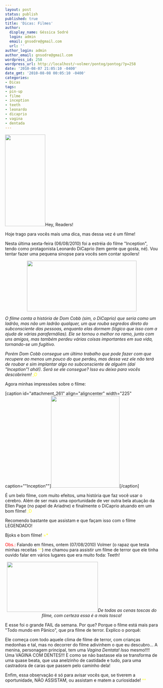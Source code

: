 ```yaml
---
layout: post
status: publish
published: true
title: 'Dicas: Filmes'
author:
  display_name: Géssica Sodré
  login: admin
  email: gnsodre@gmail.com
  url: ''
author_login: admin
author_email: gnsodre@gmail.com
wordpress_id: 258
wordpress_url: http://localhost/~volmer/pontog/pontog/?p=258
date: '2010-08-07 21:05:10 -0400'
date_gmt: '2010-08-08 00:05:10 -0400'
categories:
- Dicas
tags:
- pin-up
- filme
- inception
- teeth
- leonardo
- dicaprio
- vagina
- dentada
---
```

<p><a href="http://localhost/~volmer/pontog/pontog/wp-content/uploads/2010/08/PinUp_2.png"><img class="alignleft size-medium wp-image-259" title="PinUp_2" src="http://localhost/~volmer/pontog/pontog/wp-content/uploads/2010/08/PinUp_2-132x300.png" alt="" width="132" height="300" /></a>Hey, Readers!</p>
<p>Hoje trago para vocês mais uma dica, mas dessa vez é um filme!</p>
<p>Nesta última sexta-feira (06/08/2010) foi a estréia do filme "Inception", tendo como protagonista Leonardo DiCaprio (tem gente que gosta, né). Vou tentar fazer uma pequena sinopse para vocês sem contar spoilers!</p>
<p style="text-align: center;"><a href="http://img534.imageshack.us/img534/9581/inception3sm.jpg"><img class="aligncenter" title="Inception" src="http://img534.imageshack.us/img534/9581/inception3sm.jpg" alt="" width="360" height="166" /></a></p>
<p><em>O filme conta a história de Dom Cobb (sim, o DiCaprio) que seria como um ladrão, mas não um ladrão qualquer, um que rouba segredos direto do subconsciente das pessoas, enquanto elas dormem (lógico que isso com a ajuda de várias parafernálias). Ele se tornou o melhor no ramo, junto com uns amigos, mas também perdeu várias coisas importantes em sua vida, tornando-se um fugitivo.</em></p>
<p><em>Porém Dom Cobb consegue um último trabalho que pode fazer com que recupere ao menos um pouco do que perdeu, mas dessa vez ele não terá de roubar e sim implantar algo no subconsciente de alguém (daí "Inception"! ahá!). Será se ele consegue? Isso eu deixo para vocês descobrirem! <span style="color: #ffff00;">;D</span></em></p>
<p>Agora minhas impressões sobre o filme:</p>
<p>[caption id="attachment_261" align="aligncenter" width="225" caption="&quot;Inception&quot;"]<a href="http://localhost/~volmer/pontog/pontog/wp-content/uploads/2010/08/DSC05131.jpg"><img class="size-medium wp-image-261" title="Poster &quot;A Origem&quot;" src="http://localhost/~volmer/pontog/pontog/wp-content/uploads/2010/08/DSC05131-225x300.jpg" alt="" width="225" height="300" /></a>[/caption]</p>
<p>É um belo filme, com muito efeitos, uma história que faz você usar o cérebro. Além de ser mais uma oportunidade de ver outra bela atuação da Ellen Page (no papel de Ariadne) e finalmente o DiCaprio atuando em um bom filme! <span style="color: #ffff00;">;D</span></p>
<p>Recomendo bastante que assistam e que façam isso com o filme LEGENDADO!</p>
<p>Bjoks e bom filme! <span style="color: #ffff00;">=*</span></p>
<p><span style="color: #ff0000;">Obs.:</span> Falando em filmes, ontem (07/08/2010) Volmer (o rapaz que testa minhas receitas <span style="color: #ffff00;">^^</span>) me chamou para assistir um filme de terror que ele tinha ouvido falar em vários lugares que era muito foda: Teeth!</p>
<address style="text-align: center;"><a href="http://007blog.net/fotos/2007/12/fotos-e-videos-do-filme-teeth.jpg"><img class="aligncenter" title="Teeth" src="http://007blog.net/fotos/2007/12/fotos-e-videos-do-filme-teeth.jpg" alt="" width="299" height="164" /></a>De todas as cenas toscas do filme, com certeza essa é a mais tosca!</address>
<address style="text-align: center;"> </address>
<p>E esse foi o grande FAIL da semana. Por que? Porque o filme está mais para "Todo mundo em Pânico", que pra filme de terror. Explico o porquê:</p>
<p>Ele começa com todo aquele clima de filme de terror, com crianças medonhas e tal, mas no decorrer do filme adivinhem o que eu descubro... A menina, personagem principal, tem uma <em>Vagina Dentata! I</em>sso mesmo!!!! Uma VAGINA COM DENTES!!! E como se não bastasse ela se transforma de uma quase beata, que usa anelzinho de castidade e tudo, para uma castradora de caras que passem pelo caminho dela!</p>
<p>Enfim, essa observação é só para avisar vocês que, se tiverem a oportunidade, NÃO ASSISTAM, ou assistam e matem a curiosidade! <span style="color: #ffff00;">^^</span></p>
